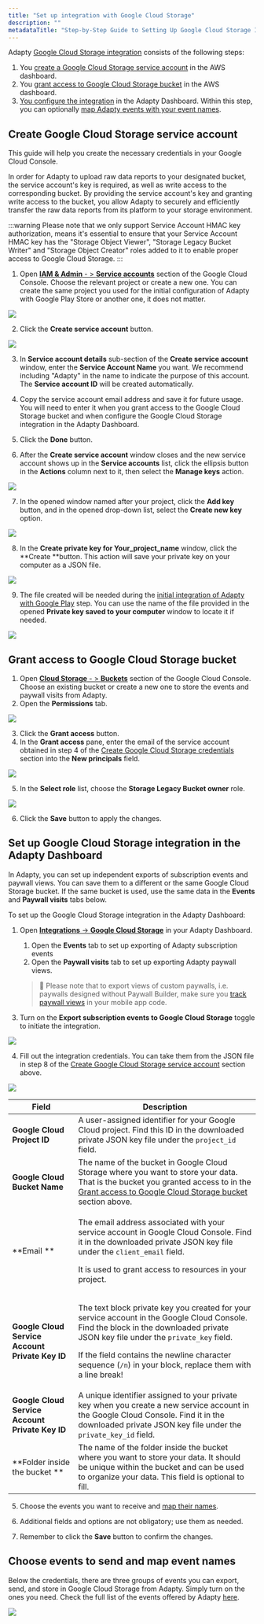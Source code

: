 ```yaml
---
title: "Set up integration with Google Cloud Storage"
description: ""
metadataTitle: "Step-by-Step Guide to Setting Up Google Cloud Storage Integration with Adapty"
---
```


Adapty [Google Cloud Storage integration](google-cloud-storage) consists of the following steps:

1. You [create a Google Cloud Storage service account](google-cloud-setup#create-google-cloud-storage-service-account) in the AWS dashboard.
2. You [grant access to Google Cloud Storage bucket](google-cloud-setup#grant-access-to-google-cloud-storage-bucket) in the AWS dashboard.
3. [You configure the integration](google-cloud-setup#set-up-google-cloud-storage-integration-in-the-adapty-dashboard) in the Adapty Dashboard. Within this step, you can optionally [map Adapty events with your event names](google-cloud-setup#choose-events-to-send-and-map-event-names).

## Create Google Cloud Storage service account

This guide will help you create the necessary credentials in your Google Cloud Console.

In order for Adapty to upload raw data reports to your designated bucket, the service account's key is required, as well as write access to the corresponding bucket. By providing the service account's key and granting write access to the bucket, you allow Adapty to securely and efficiently transfer the raw data reports from its platform to your storage environment.

:::warning
Please note that we only support Service Account HMAC key authorization, means it's essential to ensure that your Service Account HMAC key has the "Storage Object Viewer", "Storage Legacy Bucket Writer" and "Storage Object Creator" roles added to it to enable proper access to Google Cloud Storage.
:::

1. Open [**IAM & Admin** - > **Service accounts**](https://console.cloud.google.com/iam-admin/serviceaccounts) section of the Google Cloud Console. Choose the relevant project or create a new one. You can create the same project you used for the initial configuration of Adapty with Google Play Store or another one, it does not matter.


<div style={{ textAlign: 'center' }}>
  <img 
    src="https://files.readme.io/764db95-google_cloud_create_service_account.png" 
    style={{ width: '700px', border: '1px solid grey' }}
  />
</div>





2. Click the **Create service account** button.


<div style={{ textAlign: 'center' }}>
  <img 
    src="https://files.readme.io/fb865ad-google_cloud_service_account_details.png" 
    style={{ width: '700px', border: '1px solid grey' }}
  />
</div>





3. In **Service account details** sub-section of the **Create service account** window, enter the **Service Account Name** you want. We recommend including "Adapty" in the name to indicate the purpose of this account. The **Service account ID** will be created automatically.

4. Copy the service account email address and save it for future usage. You will need to enter it when you grant access to the Google Cloud Storage bucket and when configure the Google Cloud Storage integration in the Adapty Dashboard.

5. Click the **Done** button. 

6. After the **Create service account** window closes and the new service account shows up in the **Service accounts** list, click the ellipsis button in the **Actions** column next to it, then select the **Manage keys** action.

   
<div style={{ textAlign: 'center' }}>
  <img 
    src="https://files.readme.io/c3c03cb-google_cloud_manage_keys.png" 
    style={{ width: '700px', border: '1px solid grey' }}
  />
</div>




7. In the opened window named after your project, click the **Add key** button, and in the opened drop-down list, select the **Create new key** option. 

   
<div style={{ textAlign: 'center' }}>
  <img 
    src="https://files.readme.io/59991da-google_cloud_create_new_key.png" 
    style={{ width: '700px', border: '1px solid grey' }}
  />
</div>




8. In the **Create private key for Your_project_name** window, click the **Create **button. This action will save your private key on your computer as a JSON file. 

   
<div style={{ textAlign: 'center' }}>
  <img 
    src="https://files.readme.io/c91dea6-google_cloud_create_private_key.png" 
    style={{ width: '700px', border: '1px solid grey' }}
  />
</div>




9. The file created will be needed during the [initial integration of Adapty with Google Play](google-play-store-connection-configuration) step. You can use the name of the file provided in the opened **Private key saved to your computer** window to locate it if needed.

   
<div style={{ textAlign: 'center' }}>
  <img 
    src="https://files.readme.io/bdb056f-google_cloud_private_key_saved.png" 
    style={{ width: '700px', border: '1px solid grey' }}
  />
</div>




## Grant access to Google Cloud Storage bucket

1. Open [**Cloud Storage** - > **Buckets**](https://console.cloud.google.com/storage/browser) section of the Google Cloud Console. Choose an existing bucket or create a new one to store the events and paywall visits from Adapty.
2. Open the **Permissions** tab.

   
<div style={{ textAlign: 'center' }}>
  <img 
    src="https://files.readme.io/ee1e453-google_cloud_grant_access.png" 
    style={{ width: '700px', border: '1px solid grey' }}
  />
</div>



3. Click the **Grant access** button. 
4. In the **Grant access** pane, enter the email of the service account obtained in step 4 of the [Create Google Cloud Storage credentials](google-cloud-setup#create-google-cloud-storage-credentials) section into the **New principals** field. 

   
<div style={{ textAlign: 'center' }}>
  <img 
    src="https://files.readme.io/ecea397-google_cloud_grant_access_details.png" 
    style={{ width: '700px', border: '1px solid grey' }}
  />
</div>




   5. In the **Select role** list, choose the **Storage Legacy Bucket owner** role. 

      
<div style={{ textAlign: 'center' }}>
  <img 
    src="https://files.readme.io/d3c6643-google_cloud_role.png" 
    style={{ width: '700px', border: '1px solid grey' }}
  />
</div>



   6. Click the **Save** button to apply the changes.

## Set up Google Cloud Storage integration in the Adapty Dashboard

In Adapty, you can set up independent exports of subscription events and paywall views. You can save them to a different or the same Google Cloud Storage bucket. If the same bucket is used, use the same data in the **Events** and **Paywall visits** tabs below.

To set up the Google Cloud Storage integration in the Adapty Dashboard:

1. Open  [**Integrations** -> **Google Cloud Storage**](https://app.adapty.io/integrations/google-cloud-storage) in your Adapty Dashboard. 

   1. Open the **Events** tab to set up exporting of Adapty subscription events 
   2. Open the **Paywall visits** tab to set up exporting Adapty paywall views.

   > 📘 Please note that to export views of custom paywalls, i.e. paywalls designed without Paywall Builder, make sure you [track paywall views](present-remote-config-paywalls#track-paywall-view-events) in your mobile app code.

<!----->

3. Turn on the **Export subscription events to Google Cloud Storage** toggle to initiate the integration.

   
<div style={{ textAlign: 'center' }}>
  <img 
    src="https://files.readme.io/9d9707e-google_cloud_adapty_creds.png" 
    style={{ width: '700px', border: '1px solid grey' }}
  />
</div>




4. Fill out the integration credentials. You can take them from the JSON file in step 8 of the [Create Google Cloud Storage service account](google-cloud-setup#create-google-cloud-storage-service-account) section above.

   
<div style={{ textAlign: 'center' }}>
  <img 
    src="https://files.readme.io/c967e16-CleanShot_2023-03-17_at_16.23.332x.png" 
    style={{ width: '700px', border: '1px solid grey' }}
  />
</div>




   | Field | Description |
|-----|-----------|
| **Google Cloud Project ID** | A user-assigned identifier for your Google Cloud project. Find this ID in the downloaded private JSON key file under the `project_id` field. |
| **Google Cloud Bucket Name** | The name of the bucket in Google Cloud Storage where you want to store your data. That is the bucket you granted access to in the [Grant access to Google Cloud Storage bucket](google-cloud-setup#create-google-cloud-storage-service-account) section above. |
| **Email ** | <p>The email address associated with your service account in Google Cloud Console.  Find it in the downloaded private JSON key file under the `client_email` field.</p><p>It is used to grant access to resources in your project.</p> |
| **Google Cloud Service Account Private Key ID** | <p>The text block private key you created for your service account in the Google Cloud Console.  Find the block in the downloaded private JSON key file under the `private_key` field.</p><p>If the field contains the newline character sequence (`/n`)  in your block, replace them with a line break!</p> |
| **Google Cloud Service Account Private Key ID** | A unique identifier assigned to your private key when you create a new service account in the Google Cloud Console.  Find it in the downloaded private JSON key file under the `private_key_id` field. |
| **Folder inside the bucket ** | The name of the folder inside the bucket where you want to store your data. It should be unique within the bucket and can be used to organize your data. This field is optional to fill. |

5. Choose the events you want to receive and [map their names](google-cloud-setup#choose-events-to-send-and-map-event-names).

6. Additional fields and options are not obligatory; use them as needed. 

7. Remember to click the **Save** button to confirm the changes.

## Choose events to send and map event names

Below the credentials, there are three groups of events you can export, send, and store in Google Cloud Storage from Adapty. Simply turn on the ones you need. Check the full list of the events offered by Adapty [here](https://docs.adapty.io/docs/events).


<div style={{ textAlign: 'center' }}>
  <img 
    src="https://files.readme.io/f0685a4-CleanShot_2023-08-17_at_14.49.282x.png" 
    style={{ width: '700px', border: '1px solid grey' }}
  />
</div>



